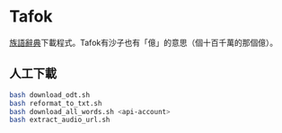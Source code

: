 # Tafok

[族語辭典](https://e-dictionary.ilrdf.org.tw/)下載程式。Tafok有沙子也有「億」的意思（個十百千萬的那個億）。

## 人工下載

```bash
bash download_odt.sh
bash reformat_to_txt.sh
bash download_all_words.sh <api-account>
bash extract_audio_url.sh
```
